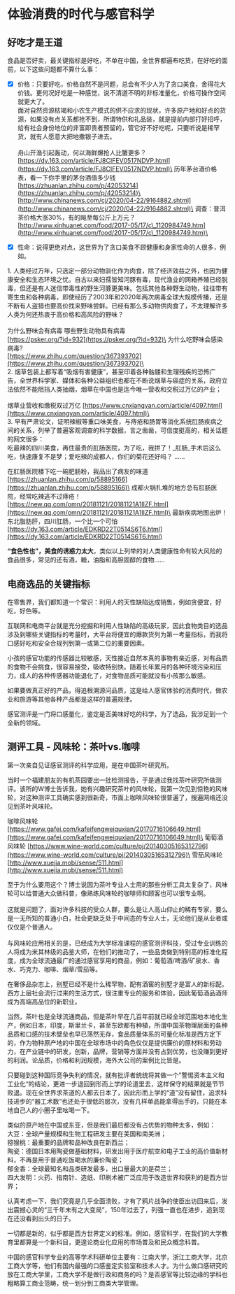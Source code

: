 # 体验消费的时代与感官科学

## 好吃才是王道

食品是否好卖，最关键指标是好吃，不单在中国，全世界都遍布吃货，在好吃的面前，以下这些问题都不算什么事：

* [x] 价格：只要好吃，价格自然不是问题，总会有不少人为了贪口美食，舍得花大价钱。更何况好吃是一种感觉，说不清道不明的非标准量化，价格可操作空间就更大了。\
  面对自然资源枯竭和小农生产模式的供不应求的现状，许多原产地和好点的货源，如果没有点关系都抢不到，所谓特供和礼品装，就是提前内部打好招呼，给有社会身份地位的非富即贵者预留的，管它好不好吃呢，只要听说是稀罕货，就有人愿意大把地撒银子进去。\
  \
  舟山开渔引起轰动，何以海鲜爆抢人比蟹更多？\
  [https://dy.163.com/article/FJ8CIFEV0517NDVP.html](https://dy.163.com/article/FJ8CIFEV0517NDVP.html)\
  历年茅台酒价格表，看一下你手里的茅台酒值多少钱\
  [https://zhuanlan.zhihu.com/p/42053214](https://zhuanlan.zhihu.com/p/42053214)\
  [http://www.chinanews.com/cj/2020/04-22/9164882.shtml](http://www.chinanews.com/cj/2020/04-22/9164882.shtml)\
  调查：普洱茶价格大涨30%，有的飚至每公斤上万元？\
  [http://www.xinhuanet.com/food/2017-05/17/c\_1120984749.htm](http://www.xinhuanet.com/food/2017-05/17/c\_1120984749.htm)\

* [x] 性命：说得更绝对点，这世界为了贪口美食不顾健康和身家性命的人很多，例如。

1\. 人类经过万年，只选定一部分动物驯化作为肉食，除了经济效益之外，也因为健康安全和生态环境之忧。自古以来妇孺皆知河豚有毒，现代渔业的网箱养殖已经脱毒，但还是有人迷信带毒性的野生河豚更美味。包括其他各种野生动物，往往带有寄生虫和各种病毒，即使经历了2003年和2020年两次病毒全球大规模传播，还是不断有人盗猎也要高价找来野味尝鲜。已经有那么多动物供肉食了，不太理解许多人类为何还热衷于高价格和高风险的野味？\
\
为什么野味会有病毒 哪些野生动物具有病毒\
[https://psker.org/?id=932](https://psker.org/?id=932)\
为什么吃野味会感染病毒?\
[https://www.zhihu.com/question/367393702](https://www.zhihu.com/question/367393702)\
\
2\. 烟草包装上都写着“吸烟有害健康”，甚至印着各种骷髅和生理残疾的恐怖广告，全世界科学家、媒体和各种公益组织也都在不断说烟草与癌症的关系，政府立法依然不能阻挡人类抽烟，烟草在中国也是迄今唯一营收和交税过万亿的产业；\
\
烟草业营收和缴税双过万亿 [https://www.cnxiangyan.com/article/4097.html](https://www.cnxiangyan.com/article/4097.html)\
\
3\. 早有严肃论文，证明辣椒等重口味美食，与痔疮和肠胃等消化系统肛肠疾病之间的关系，列举了普遍客观调查的科学数据，言之凿凿，可信度挺高的，相关话题的网文很多：\
吃最辣的四川美食，再住最贵的肛肠医院，为了吃，我拼了！_肛肠_手术后这么吃，快速康复不是梦；爱吃辣的成都人，你们的菊花还好吗？ ……

在肛肠医院楼下吃一碗肥肠粉，我品出了病友的味道[https://zhuanlan.zhihu.com/p/58895166](https://zhuanlan.zhihu.com/p/58895166)\
成都火锅扎堆的地方总有肛肠医院，经常吃辣逃不过痔疮！[https://new.qq.com/omn/20181121/20181121A1IIZF.html](https://new.qq.com/omn/20181121/20181121A1IIZF.html)\
最新疾病地图出炉！东北脂肪肝，四川肛肠，一个比一个可怕[https://dy.163.com/article/EDKRD22T0514S6T6.html](https://dy.163.com/article/EDKRD22T0514S6T6.html)

**“食色性也”，美食的诱惑力太大**，类似以上列举的对人类健康性命有较大风险的食品很多，常见的还有酒，糖，油脂和高胆固醇的食物……



## 电商选品的关键指标

在零售界，我们都知道一个常识：利用人的天性缺陷达成销售，例如贪便宜，好吃，好色等。

互联网和电商平台就是充分挖掘和利用人性缺陷的高级玩家，因此食物类目的选品涉及到哪些关键指标的考量时，大平台将便宜的爆款货列为第一考量指标，而我将口感好吃和安全合规列到第一或第二位的重要因素。

小孩的感官功能的传感器比较敏感，天性接近自然本真的事物有亲近感，对有品质的食物不会挑食，很容易接受，吸收特别快。随着长年累月的各种环境污染和压力，成人的各种传感器功能退化了，对食物品质可能就没有小孩那么敏感。

如果要做真正好的产品，得追根溯源问品质，这是给人感官体验的消费时代，做农业和旅游等其他各种产品都是这样的普遍规律。

感官测评是一门将口感量化，鉴定是否美味好吃的科学，为了选品，我涉足到一个全新的领域。

## 测评工具 - 风味轮：茶叶vs.咖啡

第一次亲自见证感官测评的科学应用，是在中国茶叶研究所。

当时一个福建朋友的有机茶园要出一批检测报告，于是通过我找茶叶研究所做测评。该所的W博士告诉我，她有兴趣研究茶叶的风味轮，我第一次见到惊艳的风味轮，对这种测评工具确实感到很新奇，市面上咖啡风味轮很普遍了，搜遍网络还没见到茶叶风味轮。

咖啡风味轮 [https://www.gafei.com/kafeifengweiquxian/20170716106649.html](https://www.gafei.com/kafeifengweiquxian/20170716106649.html)\
葡萄酒风味轮 [https://www.wine-world.com/culture/pj/20140305165312796](https://www.wine-world.com/culture/pj/20140305165312796)\
雪茄风味轮 [http://www.xuejia.mobi/sense/511.html](http://www.xuejia.mobi/sense/511.html)

至于为什么要用这个？博士说因为茶叶专业人士用的那些分析工具太复杂了，风味轮可以给普通大众做科普，像熟练风味轮的咖啡师和顾客也可以很专业啊。\
\
&#x20;这就是问题了，面对许多科技的受众人群，要么是让人高山仰止的稀有专家，要么是一无所知的普通小白，社会更缺乏处于中间态的专业人士，无论他们是从业者或仅仅是个普通人。\
\
与风味轮应用相关的是，已经成为大学标准课程的感官测评科技，受过专业训练的人将成为米其林级的品鉴大师，在他们的推动了，一些品类做到特别高的标准化程度，成为全球流通最广的通过感官享用的商品，例如：葡萄酒/啤酒/矿泉水、香水、巧克力、咖啡、烟草/雪茄等。

在奢侈品杂志上，别墅已经不是什么稀罕物，配有酒窖的别墅才是富人的新标配，西方上层社会流行过来的生活方式，很注重专业的服务和体验，因此葡萄酒品酒师成为高端高品位的新职业。

当然，茶叶也是全球流通商品，但是茶叶早在几百年前就已经全球范围地本地化生产，例如日本，印度，斯里兰卡，甚至东欧都有种植，所谓中国茶物理层面的各种品质和口感的技术壁垒也早已荡然无存，食品质量体系的可量化标准是西方定下的，作为物种原产地的中国在全球市场中的角色仅仅是提供廉价的原材料和劳动力，在产业链中的研发，创新，品牌，营销等方面并没有占到优势，也没赚到更好的利润。论品质，价格和利润规模，海外大公司的案例比比皆是。

只要碰到这种国际竞争失利的情况，就有批评者统统将其做一个”警惕资本主义和工业化“的结论，更进一步退回到形而上学的论道里去，这样保守的结果就是节节败退。现在全世界求茶道的人都去日本了，因此形而上学的“道”没有留住，追求科技进步的“器工术数”也还处于很低的层次，没有几样单品能拿得出手的，只能在本地自己人的小圈子里吆喝一下。

类似的原产地在中国或东亚，但是我们最后都没有占优势的物种太多，例如：\
大豆：全球产量规模和生物工程研发主要在美国和南美洲；\
猕猴桃：最重要的品牌和品种改良在新西兰；\
陶瓷：德国日本用陶瓷做基础材料，研发出用于医疗航空和电子工业的高价值新材料，不再是用于普通吃饭喝水的廉价陶瓷；\
郁金香：全球最知名和品类研发最多，出口量最大的是荷兰；\
四大发明：火药、指南针、造纸、印刷术被广泛应用于改造世界和获利的是西方世界；

认真考虑一下，我们究竟是几乎全面溃败，才有了鸦片战争的使臣出访回来后，发出震撼心灵的“三千年未有之大变局”，150年过去了，列强一直也在进步，追到现在还没看到出头的日子。

一切都是新的，似乎都是西方世界定义的标准。例如，感官科学，在我们的大学教育里都算是一个新科目，更遑论商业化应用的市场普及和民众概念科普。

中国的感官科学专业的高等学术科研单位主要有：江南大学，浙江工商大学，北京工商大学等，他们有国内最强的口感鉴定实验室和技术人才。为什么做口感研究的放在工商大学里，工商大学不是做行政和商务的吗？是否感官等比较边缘的学科也粗略算工商业范畴，统一划分到工商类大学管理。
